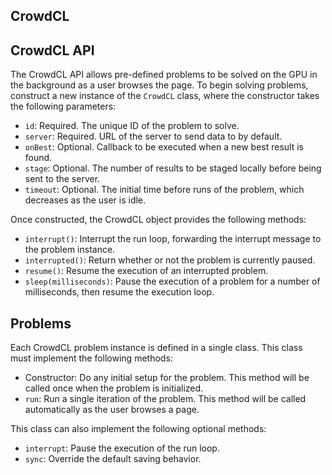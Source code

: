 CrowdCL
---

## CrowdCL API

The CrowdCL API allows pre-defined problems to be solved on the GPU in the background as a user browses the page. To begin solving problems, construct a new instance of the `CrowdCL` class, where the constructor takes the following parameters:

* `id`: Required. The unique ID of the problem to solve.
* `server`: Required. URL of the server to send data to by default.
* `onBest`: Optional. Callback to be executed when a new best result is found.
* `stage`: Optional. The number of results to be staged locally before being sent to the server.
* `timeout`: Optional. The initial time before runs of the problem, which decreases as the user is idle.

Once constructed, the CrowdCL object provides the following methods:

* `interrupt()`: Interrupt the run loop, forwarding the interrupt message to the problem instance.
* `interrupted()`: Return whether or not the problem is currently paused.
* `resume()`: Resume the execution of an interrupted problem.
* `sleep(milliseconds)`: Pause the execution of a problem for a number of milliseconds, then resume the execution loop.

## Problems

Each CrowdCL problem instance is defined in a single class. This class must implement the following methods:

* Constructor: Do any initial setup for the problem. This method will be called once when the problem is initialized.
* `run`: Run a single iteration of the problem. This method will be called automatically as the user browses a page.

This class can also implement the following optional methods:

* `interrupt`: Pause the execution of the run loop.
* `sync`: Override the default saving behavior.
